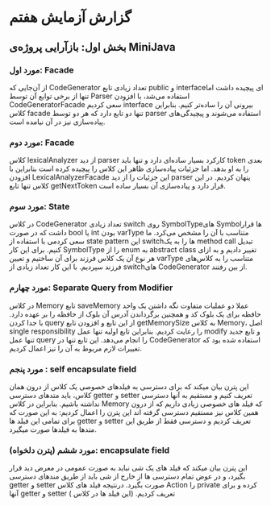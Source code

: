 # گزارش آزمایش هفتم 

## بخش اول: بازآرایی پروژه‌ی MiniJava

### مورد اول: Facade

از آن‌جایی که CodeGenerator تعداد زیادی تابع public و interfaceای پیچیده داشت اما تنها از برخی توابع آن توسط Parser استفاده می‌شد، با افزودن CodeGeneratorFacade سعی کردیم interface بیرونی آن را ساده‌تر کنیم.
بنابراین کلاس facade تنها دو تابع دارد که هر دو توسط parser استفاده می‌شوند و پیچیدگی‌های پیاده‌سازی نیز در آن نیامده است.

### مورد دوم: Facade

کلاس lexicalAnalyzer از دید parser کارکرد بسیار ساده‌ای دارد و تنها باید token بعدی را به او بدهد. اما جزئیات پیاده‌سازی ظاهر این کلاس را پیچیده کرده است بنابراین با افزودن LexicalAnalyzerFacade این جزئیات را از دید parser پنهان کردیم.
در این کلاس تنها تابع getNextToken قرار دارد و پیاده‌سازی آن بسیار ساده است.

### مورد سوم: State

در کلاس CodeGenerator تعداد زیادی switch روی SymbolTypeهای Symbolها قرار داشت که در صورت bool یا int بودن varType متناسب با آن را مشخص می‌کرد. ما سعی کردمی با استفاده از state pattern این switchها را به یک method call تبدیل کنیم. برای این کار  SymbolType را از enum به abstract class تغییر دادیم و به ازای هر نوع آن یک کلاس فرزند برای آن ساختیم و تعیین varType متناسب را به کلاس‌های فرزند سپردیم. با این کار تعداد زیادی از switchهای CodeGenerator از بین رفتند.

### مورد چهارم: Separate Query from Modifier

در کلاس Memory تابع saveMemory عملا دو عملیات متفاوت نگه داشتن یک واحد حافظه برای یک بلوک کد و همچنین برگرداندن آدرس آن بلوک از حافظه را بر عهده دارد. با جدا کردن query از این تابع و افزودن تابع getMemorySize به کلاس Memory، اصل single responsibility را رعایت کردیم.
بنابراین تابع اولیه تنها عمل modify و تابع جدید تنها عمل query را انجام می‌دهد.
این تابع تنها در CodeGenerator استفاده شده بود که تغییرات لازم مربوط به آن را نیز اعمال کردیم.

### مورد پنجم : self encapsulate field
این پترن بیان میکند که برای دسترسی به فیلدهای خصوصی یک کلاس از درون همان کلاس، باید متدهای دسترسی getter و setter تعریف کنیم و مستقیم به آنها دسترسی نداشته باشیم.
بنابراین در کلاس Memory که فیلد های خصوصی زیادی داریم که از درون همین کلاس نیز مستقیم دسترسی گرفته اند این پترن را اعمال کردیم: به این صورت که برای تمامی این فیلد ها getter و setter تعریف کردیم و دسترسی فقط از طریق این متدها به فیلدها صورت میگیرد.

### مورد ششم (پترن دلخواه): encapsulate field
این پترن بیان میکند که فیلد های یک شی نباید به صورت عمومی در معرض دید قرار بگیرد، و در عوض تمام دسترسی ها از خارج از شی باید از طریق مندهای دسترسی getter و setter صورت بگیرد.
درنتیجه فیلد های کلاس Action را private کرده و برای آنها getter و setter تعریف کردیم. (این فیلد ها در کلاس )